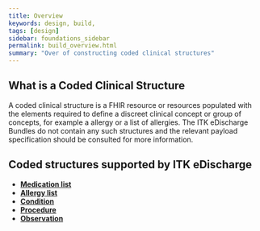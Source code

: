 ```yaml
---
title: Overview
keywords: design, build,
tags: [design]
sidebar: foundations_sidebar
permalink: build_overview.html
summary: "Over of constructing coded clinical structures"
---
```




## What is a Coded Clinical Structure ##

A coded clinical structure is a FHIR resource or resources populated with the elements required to define a discreet clinical concept or group of concepts, for example a allergy or a list of allergies. The ITK eDischarge Bundles do not contain any such structures and the relevant payload specification should be consulted for more information.

## Coded structures supported by ITK eDischarge ##

- **[Medication list](build_medication_lists.html)**
- **[Allergy list](build_allergy_lists.html)**
- **[Condition](build_conditions.html)**
- **[Procedure](build_procedures.html)**
- **[Observation](build_observations.html)**




